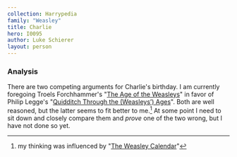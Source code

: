 ```yaml
---
collection: Harrypedia
family: "Weasley"
title: Charlie
hero: I0095
author: Luke Schierer
layout: person
---
```


### Analysis

There are two competing arguments for Charlie's birthday. I am currently foregoing
Troels Forchhammer's "[The Age of the Weasleys][TAW]" in favor of Philip Legge's
"[Quidditch Through the (Weasleys’) Ages][QTWA]". Both are well reasoned, but
the latter seems to fit better to me.[^221202-3] At some point I need to sit
down and closely compare them and _prove_ one of the two wrong, but I have not
done so yet.

[TAW]: https://www.hp-lexicon.org/2004/05/02/the-age-of-the-weasleys/
[QTWA]: https://www.hp-lexicon.org/2007/07/18/quidditch-through-the-weasleys-ages-or-the-unusual-career-of-charles-weasley/

[^221202-3]: my thinking was influenced by "[The Weasley Calendar](https://www.redhen-publications.com/Wcalendar.html)"
